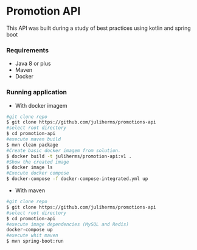 # Promotion API

This API was built during a study of best practices using kotlin and spring boot 

### Requirements

- Java 8 or plus
- Maven
- Docker

### Running application

- With docker imagem 
```sh
#git clone repo
$ git clone https://github.com/juliherms/promotions-api  
#select root directory
$ cd promotion-api
#execute maven build 
$ mvn clean package
#Create basic docker imagem from solution.
$ docker build -t juliherms/promotion-api:v1 .
#Show the created image
$ docker image ls
#Execute docker compose
$ docker-compose -f docker-compose-integrated.yml up
```

- With maven
```sh
#git clone repo
$ git clone https://github.com/juliherms/promotions-api 
#select root directory
$ cd promotion-api
#execute image dependencies (MySQL and Redis)
docker-compose up
#execute whit maven
$ mvn spring-boot:run
```
